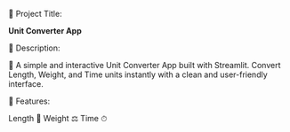 📘 Project Title:

**Unit Converter App**

📝 Description:

🔢 A simple and interactive Unit Converter App built with Streamlit. Convert Length, Weight, and Time units instantly with a clean and user-friendly interface.

🔧 Features:

Length 📏
Weight ⚖️
Time ⏱
